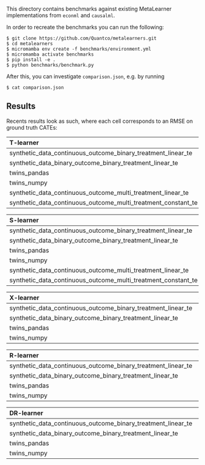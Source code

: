 This directory contains benchmarks against existing MetaLearner
implementations from `econml` and `causalml`.

In order to recreate the benchmarks you can run the following:

```
$ git clone https://github.com/Quantco/metalearners.git
$ cd metalearners
$ micromamba env create -f benchmarks/environment.yml
$ micromamba activate benchmarks
$ pip install -e .
$ python benchmarks/benchmark.py
```

After this, you can investigate `comparison.json`, e.g. by running

```
$ cat comparison.json
```

## Results

Recents results look as such, where each cell corresponds to an RMSE
on ground truth CATEs:

| T-learner                                                     | causalml_in_sample | causalml_oos | econml_in_sample | econml_oos | metalearners_in_sample | metalearners_oos |
| :------------------------------------------------------------ | -----------------: | -----------: | ---------------: | ---------: | ---------------------: | ---------------: |
| synthetic_data_continuous_outcome_binary_treatment_linear_te  |          0.0458966 |    0.0456347 |        0.0458966 |  0.0456347 |              0.0467864 |        0.0456347 |
| synthetic_data_binary_outcome_binary_treatment_linear_te      |          0.0212419 |    0.0215154 |              nan |        nan |               0.021512 |        0.0215154 |
| twins_pandas                                                  |           0.308362 |     0.345602 |              nan |        nan |               0.354783 |         0.348551 |
| twins_numpy                                                   |           0.308362 |     0.345602 |              nan |        nan |               0.349543 |         0.345602 |
| synthetic_data_continuous_outcome_multi_treatment_linear_te   |                nan |          nan |        0.0615009 |   0.061717 |              0.0621115 |         0.061717 |
| synthetic_data_continuous_outcome_multi_treatment_constant_te |                nan |          nan |         0.075331 |   0.075295 |              0.0759047 |         0.075295 |

| S-learner                                                     | causalml_in_sample | causalml_oos | econml_in_sample | econml_oos | metalearners_in_sample | metalearners_oos |
| :------------------------------------------------------------ | -----------------: | -----------: | ---------------: | ---------: | ---------------------: | ---------------: |
| synthetic_data_continuous_outcome_binary_treatment_linear_te  |            14.5706 |      14.6248 |          14.5706 |    14.6248 |                14.5729 |          14.6248 |
| synthetic_data_binary_outcome_binary_treatment_linear_te      |           0.229101 |     0.228616 |              nan |        nan |               0.229231 |           0.2286 |
| twins_pandas                                                  |           0.314253 |     0.318554 |              nan |        nan |               0.371613 |         0.319028 |
| twins_numpy                                                   |           0.314253 |     0.318554 |              nan |        nan |               0.361345 |         0.318554 |
| synthetic_data_continuous_outcome_multi_treatment_linear_te   |                nan |          nan |          14.1468 |     14.185 |                14.1478 |          14.1853 |
| synthetic_data_continuous_outcome_multi_treatment_constant_te |                nan |          nan |        0.0110779 |  0.0110778 |              0.0104649 |       0.00897915 |

| X-learner                                                    | causalml_in_sample | causalml_oos | econml_in_sample | econml_oos | metalearners_in_sample | metalearners_oos |
| :----------------------------------------------------------- | -----------------: | -----------: | ---------------: | ---------: | ---------------------: | ---------------: |
| synthetic_data_continuous_outcome_binary_treatment_linear_te |          0.0458966 |    0.0456347 |        0.0458966 |  0.0456347 |               0.046185 |        0.0456347 |
| synthetic_data_binary_outcome_binary_treatment_linear_te     |           0.304592 |     0.301882 |              nan |        nan |               0.304634 |         0.301833 |
| twins_pandas                                                 |           0.325027 |     0.335259 |              nan |        nan |               0.334088 |          0.33426 |
| twins_numpy                                                  |           0.325027 |     0.335259 |              nan |        nan |               0.330992 |         0.330445 |

| R-learner                                                    | causalml_in_sample | causalml_oos | metalearners_in_sample | metalearners_oos |
| :----------------------------------------------------------- | -----------------: | -----------: | ---------------------: | ---------------: |
| synthetic_data_continuous_outcome_binary_treatment_linear_te |          0.0469718 |    0.0462968 |              0.0499107 |        0.0473927 |
| synthetic_data_binary_outcome_binary_treatment_linear_te     |           0.304553 |     0.301832 |               0.304672 |         0.301835 |
| twins_pandas                                                 |           0.322255 |     0.344373 |               0.353968 |         0.349625 |
| twins_numpy                                                  |           0.322681 |      0.34876 |               0.350513 |         0.336281 |

| DR-learner                                                   | causalml_in_sample | causalml_oos | econml_in_sample | econml_oos | metalearners_in_sample | metalearners_oos |
| :----------------------------------------------------------- | -----------------: | -----------: | ---------------: | ---------: | ---------------------: | ---------------: |
| synthetic_data_continuous_outcome_binary_treatment_linear_te |          0.0463883 |    0.0454509 |         0.248504 |   0.248071 |              0.0479302 |        0.0454753 |
| synthetic_data_binary_outcome_binary_treatment_linear_te     |                nan |          nan |         0.304584 |   0.301864 |               0.304651 |         0.301819 |
| twins_pandas                                                 |                nan |          nan |              nan |        nan |               0.384664 |         0.371556 |
| twins_numpy                                                  |                nan |          nan |              nan |        nan |               0.365246 |         0.355291 |
